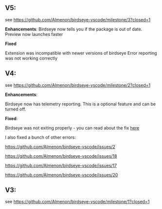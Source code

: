 ## V5:

see https://github.com/Almenon/birdseye-vscode/milestone/3?closed=1

**Enhancements**:
Birdseye now tells you if the package is out of date.
Preview now launches faster

**Fixed**

Extension was incompatible with newer versions of birdseye
Error reporting was not working correctly

## V4:

see https://github.com/Almenon/birdseye-vscode/milestone/2?closed=1

**Enhancements**:

Birdseye now has telemetry reporting.  This is a optional feature and can be turned off.

**Fixed**:

Birdseye was not exiting properly - you can read about the fix [here](https://medium.com/@almenon214/killing-processes-with-node-772ffdd19aad)

I also fixed a bunch of other errors:

https://github.com/Almenon/birdseye-vscode/issues/2

https://github.com/Almenon/birdseye-vscode/issues/18

https://github.com/Almenon/birdseye-vscode/issues/17

https://github.com/Almenon/birdseye-vscode/issues/20

## V3:

see https://github.com/Almenon/birdseye-vscode/milestone/1?closed=1


